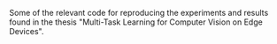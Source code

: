 Some of the relevant code for reproducing the experiments and results found in the thesis "Multi-Task Learning for Computer Vision on Edge Devices". 
